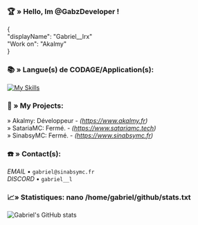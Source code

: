 
### 🏆​ » Hello, Im @GabzDeveloper !

{  
"displayName": "Gabriel__lrx"  
"Work on": "Akalmy"  
} 

### 📚​ » Langue(s) de CODAGE/Application(s):

[![My Skills](https://skillicons.dev/icons?i=java,gitlab,html,mysql,pr&theme=light)](https://skillicons.dev)

### 📍​ » My Projects:

» Akalmy: Développeur - *(https://www.akalmy.fr)*  
» SatariaMC: Fermé. - *(https://www.satariamc.tech)*  
» SinabsyMC: Fermé. - *(https://www.sinabsymc.fr)*  


### ☎️​ » Contact(s):

*EMAIL* • `gabriel@sinabsymc.fr`  
*DISCORD* • `gabriel__l`

### 📈​ » Statistiques: nano /home/gabriel/github/stats.txt

![Gabriel's GitHub stats](https://github-readme-stats.vercel.app/api?username=GabzDeveloper&show_icons=true&theme=radical)
